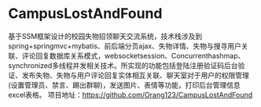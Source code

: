 # CampusLostAndFound
基于SSM框架设计的校园失物招领聊天交流系统，技术栈涉及到spring+springmvc+mybatis、前后端分页ajax、失物详情、失物与搜寻用户关联、评论回复数据库关系模式，websocketsession、Concurrenthashmap、synchronized多线程并发相关技术。所实现的功能包括登陆注册验证码后台验证、发布失物、失物与用户评论回复实体相互关联、聊天室对于用户的权限管理(设置管理员、禁言、踢出群聊)，发送图片、表情等功能，打印后台管理信息excel表格。
项目地址：https://github.com/Orang123/CampusLostAndFound
